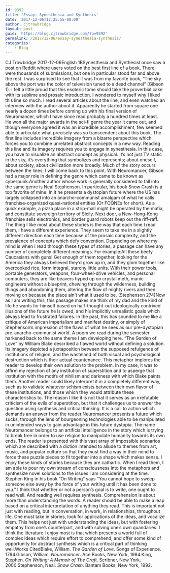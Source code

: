 ```yaml
---
id: 9392
title: 'Essay: Synesthesia and Synthesis'
date: '2017-12-06T12:25:55-08:00'
author: cjtrowbridge
layout: post
guid: 'https://blog.cjtrowbridge.com/?p=9392'
permalink: /2017/12/06/essay-synesthesia-synthesis/
categories:
    - Blog
---
```


<span style="font-weight: 400;">CJ Trowbridge</span><span style="font-weight: 400;"> 2017-12-06</span><span style="font-weight: 400;">English 1B</span><span style="font-weight: 400;">Synesthesia and Synthesis</span><span style="font-weight: 400;">I once saw a post on Reddit where users voted on the best first line of a book. There were thousands of submissions, but one in particular stood far and above the rest. I was surprised to see that it was from my favorite book, “The sky above the port was the color of television tuned to a dead channel” (Gibson 1). I felt a little proud that this esoteric tome should take the proverbial cake with its sublime and prosaic introduction. I wondered to myself why I liked this line so much. I read several articles about the line, and even watched an interview with the author about it. Apparently he started from square one nearly a dozen times before coming up with his final version of Neuromancer, which I have since read probably a hundred times at least. He won all the major awards in the sci-fi genre the year it came out, and though everyone agreed it was an incredible accomplishment, few seemed able to articulate what precisely was so transcendent about this book. The first line includes incredible imagery from a bizarre perspective which forces you to combine unrelated abstract concepts in a new way. Reading this line and its imagery requires you to engage in synesthesia. In this case, you have to visualize an abstract concept as physical. It’s not just TV static in the sky, it’s everything that symbolizes and represents; about oneself, about society, about civilization more broadly. Much of the story occurs between the lines; I will come back to this point. With Neuromancer, Gibson had a major role in defining the genre which came to be known as cyberpunk.</span><span style="font-weight: 400;">Another author whose work is generally considered to fall into the same genre is Neal Stephenson. In particular, his book Snow Crash is a top favorite of mine. In it he presents a dystopian future where the US has largely collapsed into an anarcho-communist amalgam of what he calls franchise-organized quasi-national entities (Or FOQNEs for short). As a quick example, a pizza place in a strip-mall might be operated by the mafia, and constitute sovereign territory of Sicily. Next door, a New-Hong-Kong franchise sells electronics, and border guard robots keep out the riff-raff. </span><span style="font-weight: 400;">The thing I like most about these stories is the way that each time I read them, I have a different experience. They seem to take me in a slightly different direction each time because of the prosaic complexity, and the prevalence of concepts which defy convention. Depending on where my mind is when I read through these types of stories, a passage can have any number of completely different meanings. For example:</span><span style="font-weight: 400;">All these beefy Caucasians with guns! Get enough of them together, looking for the America they always believed they’d grow up in, and they glom together like overcooked rice, form integral, starchy little units. With their power tools, portable generators, weapons, four-wheel-drive vehicles, and personal computers, they are like beavers hyped up on crystal meth, manic engineers without a blueprint, chewing through the wilderness, building things and abandoning them, altering the flow of mighty rivers and then moving on because the place ain’t what it used to be. (Stephenson 274)</span><span style="font-weight: 400;">Now as I am writing this, this passage makes me think of my dad and the kind of life he wants for himself based on half-thought-out ideologically contrived illusions of the future he is owed, and his implicitly unrealistic goals which always lead to frustrated failures. In the past, this has sounded to me like a critique of American imperialism and manifest destiny, or simply of Stephenson’s impression of the flaws of what he sees as our pre-dystopian pre-anarcho-communist world. </span><span style="font-weight: 400;">A poem we read during the semester harkened back to the same theme I am developing here. “The Garden of Love” by William Blake described a flawed world without defining a solution. Its imagery depicted a juxtaposition between the supposed refulgence of institutions of religion, and the wasteland of both visual and psychological destruction which is their actual countenance. This metaphor implores the reader to develop their own solution to the problem. In my case, it was to affirm my rejection of any institution of superstition and to asperge that institution with the motifs of nihilism and darkness with which Blake paints them. Another reader could likely interpret it in a completely different way, such as to validate whatever schism exists between their own flavor of these institutions, and those which they would attribute these characteristics to. The reason I like it is not that it serves as an irrefutable criticism of the evils of superstition, but that it challenges us to answer the question using synthesis and critical thinking. It is a call to action which demands an answer from the reader.</span><span style="font-weight: 400;">Neuromancer presents a future which sucks, through the lens of bourgeoning technologies able to be manipulated in unintended ways to gain advantage in this future dystopia. The name Neuromancer belongs to an artificial intelligence in the story which is trying to break free in order to use religion to manipulate humanity towards its own ends. The reader is presented with this vast array of impossible scenarios which are described with a diction intended to allude to themes from art, music, and popular culture so that they must find a way in their mind to force these puzzle pieces to fit together into a shape which makes sense. I enjoy these kinds of stories because they are cathartic. When I read them, I am able to pour my own stream of consciousness into the metaphors and synthesize novel solutions to the issues I am considering at the time. </span><span style="font-weight: 400;">Stephen King in his book “On Writing” says “</span><span style="font-weight: 400;">You cannot hope to sweep someone else away by the force of your writing until it has been done to you.” I think that whether or not a person’s goal is to write, one ought to read well. And reading well requires synthesis. Comprehension is about more than understanding the words. A reader should be able to make a leap based on a critical interpretation of anything they read. This is important not just with reading, but in conversation, in work, in relationships, throughout life. One must take in stories, look for applications of the ideas, and vocalize them. This helps not just with understanding the ideas, but with fostering empathy from one’s counterpart, and with solving one’s own quandaries. I think the literature I enjoy most is that which presents a world full of complex ideas which require effort to comprehend, and offer some kind of opportunity for abstract synthesis which is a critical part of thinking well.</span><span style="font-weight: 400;"></span><span style="font-weight: 400;">Works Cited</span><span style="font-weight: 400;">Blake, William. </span>*<span style="font-weight: 400;">The Garden of Love</span>*<span style="font-weight: 400;">. Songs of Experience. 1794.</span><span style="font-weight: 400;">Gibson, William. </span>*<span style="font-weight: 400;">Neuromancer</span>*<span style="font-weight: 400;">. Ace Books, New York, 1984.</span><span style="font-weight: 400;">King, Stephen. </span>*<span style="font-weight: 400;">On Writing: A Memoir of The Craft</span>*<span style="font-weight: 400;">. Scribner, New York, 2000.</span><span style="font-weight: 400;">Stephenson, Neal. </span>*<span style="font-weight: 400;">Snow Crash</span>*<span style="font-weight: 400;">. Bantam Books, New York, 1992.</span>